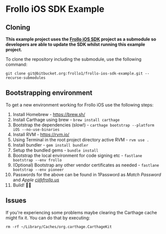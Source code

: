 # Frollo iOS SDK Example

## Cloning
**This example project uses the [Frollo iOS SDK](https://bitbucket.org/frollo1/frollo-ios-sdk/src/master/) project as a submodule so developers are able to update the SDK whilst running this example project.**

To clone the repository including the submodule, use the following command:
```
git clone git@bitbucket.org:frollo1/frollo-ios-sdk-example.git --recurse-submodules
```

## Bootstrapping environment

To get a new environment working for Frollo iOS use the following steps:


1. Install Homebrew - https://brew.sh/
2. Install Carthage using brew - `brew install carthage`
3. Bootstrap the dependencies (slow!) - `carthage bootstrap --platform iOS --no-use-binaries`
4. Install RVM - https://rvm.io/
5. Using Terminal in the root project directory active RVM - `rvm use .`
6. Install bundler - `gem install bundler`
7. Setup the bundled gems - `bundle install`
8. Bootstrap the local environment for code signing etc - `fastlane bootstrap --env frollo`
9. (Optional) Bootstrap any other vendor certificates as needed - `fastlane bootstrap --env pioneer`
10. Passwords for the above can be found in 1Password as *Match Password* and *Apple ci@frollo.us*
11. Build! 👷‍♂️

## Issues
If you're experiencing some problems maybe clearing the Carthage cache might fix it. You can do that by executing:

```
rm -rf ~/Library/Caches/org.carthage.CarthageKit
```
